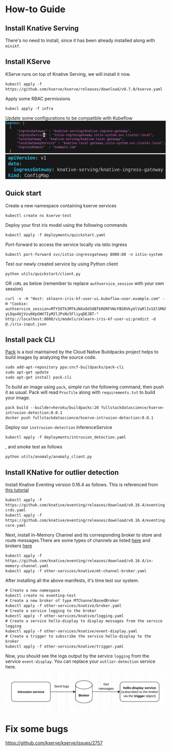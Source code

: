# How-to Guide

## Install Knative Serving

There's no need to install, since it has been already installed along with `minikf`.

## Install KServe

KServe runs on top of Knative Serving, we will install it now.

```shell
kubectl apply -f https://github.com/kserve/kserve/releases/download/v0.7.0/kserve.yaml
```

Apply some RBAC permissions

```shell
kubecl apply -f infra
```

Update some configurations to be compatible with Kubeflow
![inferenceservice-config](./images/inferenceservice-config-fix.png)
![kserve-config](./images/kserve-config-fix.png)

## Quick start

Create a new namespace containing kserve services
```shell
kubectl create ns kserve-test
```

Deploy your first iris model using the following commands
```shell
kubectl apply -f deployments/quickstart.yaml
```

Port-forward to access the service locally via istio ingress
```shell
kubectl port-forward svc/istio-ingressgateway 8000:80 -n istio-system
```

Test our newly created service by using Python client

```shell
python utils/quickstart/client.py
```

OR `cURL` as below (remember to replace `authservice_session` with your own session)
```shell
curl -v -H "Host: sklearn-iris-kf-user-ui.kubeflow-user.example.com" -H "Cookie: authservice_session=MTY5OTk3MTkzNXxOd3dBTkRORFVWcFBSRVkyUlVaRlIxSXlSMGhGVUVsT1dFUk1XbFpGTWtGWlJUWlRORXRVUVVaUFJrUXlNMVZKUVVwRlRWTk1NMEU9fKd-yLOqo4UjVzu6KpGWV7IyM2lJPsNz5FliyqDEJBT-" http://localhost:8000/v1/models/sklearn-iris-kf-user-ui:predict -d @./iris-input.json
```

## Install pack CLI
[Pack](https://buildpacks.io/docs/tools/pack/) is a tool maintained by the Cloud Native Buildpacks project helps to build images by analyzing the source code.

```shell
sudo add-apt-repository ppa:cncf-buildpacks/pack-cli
sudo apt-get update
sudo apt-get install pack-cli
```
To build an image using `pack`, simple run the following command, then push it as usual.
Pack will read `Procfile` along with `requirements.txt` to build your image.

```shell
pack build --builder=heroku/buildpacks:20 fullstackdatascience/kserve-intrusion-detection:0.0.1
docker push fullstackdatascience/kserve-intrusion-detection:0.0.1
```
Deploy our `instrusion-detection` InferenceService
```shell
kubectl apply -f deployments/intrusion_detection.yaml
```
, and smoke test as follows
```shell
python utils/anomaly/anomaly_client.py
```

## Install KNative for outlier detection

Install Knative Eventing version 0.16.4 as follows. This is referenced from [this tutorial](https://opensource.com/article/21/2/knative-eventing)

```shell
kubectl apply -f https://github.com/knative/eventing/releases/download/v0.16.4/eventing-crds.yaml
kubectl apply -f https://github.com/knative/eventing/releases/download/v0.16.4/eventing-core.yaml
```

Next, install In-Memory Channel and its corresponding broker to store and route messages.There are some types of channels as listed [here](https://knative.dev/docs/eventing/channels/channels-crds/) and brokers [here](https://knative.dev/docs/eventing/brokers/broker-types/channel-based-broker/) 
```shell
kubectl apply -f https://github.com/knative/eventing/releases/download/v0.16.4/in-memory-channel.yaml
kubectl apply -f other-services/knative/mt-channel-broker.yaml
```

After installing all the above manifests, it's time test our system.
```shell
# Create a new namespace
kubectl create ns eventing-test
# Create a new broker of type MTChannelBasedBroker
kubectl apply -f other-services/knative/broker.yaml
# Create a service logging to the broker
kubectl apply -f other-services/knative/logging.yaml
# Create a service hello-display to display messages from the service logging
kubectl apply -f other-services/knative/event-display.yaml
# Create a trigger to subscribe the service hello-display to the broker
kubectl apply -f other-services/knative/trigger.yaml
```

Now, you should see the logs output by the service `logging` from the service `event-display`. You can replace your `outlier-detection` service here.

![knative broker](./images/knative-broker.png)

# Fix some bugs
https://github.com/kserve/kserve/issues/2757